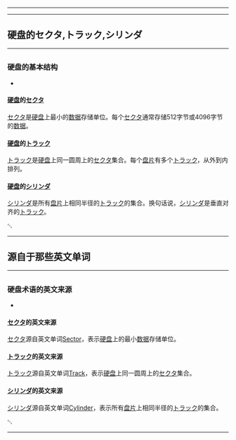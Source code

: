 # 
___
___
## 硬盘的セクタ,トラック,シリンダ
___
## 
### 硬盘的基本结构
- 

#### [硬盘](https://zh.wikipedia.org/wiki/硬盘)的[セクタ](https://zh.wikipedia.org/wiki/セクタ)
[セクタ](https://zh.wikipedia.org/wiki/セクタ)是[硬盘](https://zh.wikipedia.org/wiki/硬盘)上最小的[数据](https://zh.wikipedia.org/wiki/数据)存储单位。每个[セクタ](https://zh.wikipedia.org/wiki/セクタ)通常存储512字节或4096字节的[数据](https://zh.wikipedia.org/wiki/数据)。

#### [硬盘](https://zh.wikipedia.org/wiki/硬盘)的[トラック](https://zh.wikipedia.org/wiki/トラック)
[トラック](https://zh.wikipedia.org/wiki/トラック)是[硬盘](https://zh.wikipedia.org/wiki/硬盘)上同一圆周上的[セクタ](https://zh.wikipedia.org/wiki/セクタ)集合。每个[盘片](https://zh.wikipedia.org/wiki/盘片)有多个[トラック](https://zh.wikipedia.org/wiki/トラック)，从外到内排列。

#### [硬盘](https://zh.wikipedia.org/wiki/硬盘)的[シリンダ](https://zh.wikipedia.org/wiki/シリンダ)
[シリンダ](https://zh.wikipedia.org/wiki/シリンダ)是所有[盘片](https://zh.wikipedia.org/wiki/盘片)上相同半径的[トラック](https://zh.wikipedia.org/wiki/トラック)的集合。换句话说，[シリンダ](https://zh.wikipedia.org/wiki/シリンダ)是垂直对齐的[トラック](https://zh.wikipedia.org/wiki/トラック)。

␃
___
## 源自于那些英文单词
___
## 
### 硬盘术语的英文来源
- 

#### [セクタ](https://zh.wikipedia.org/wiki/セクタ)的英文来源
[セクタ](https://zh.wikipedia.org/wiki/セクタ)源自英文单词[Sector](https://zh.wikipedia.org/wiki/Sector)，表示[硬盘](https://zh.wikipedia.org/wiki/硬盘)上的最小[数据](https://zh.wikipedia.org/wiki/数据)存储单位。

#### [トラック](https://zh.wikipedia.org/wiki/トラック)的英文来源
[トラック](https://zh.wikipedia.org/wiki/トラック)源自英文单词[Track](https://zh.wikipedia.org/wiki/Track)，表示[硬盘](https://zh.wikipedia.org/wiki/硬盘)上同一圆周上的[セクタ](https://zh.wikipedia.org/wiki/セクタ)集合。

#### [シリンダ](https://zh.wikipedia.org/wiki/シリンダ)的英文来源
[シリンダ](https://zh.wikipedia.org/wiki/シリンダ)源自英文单词[Cylinder](https://zh.wikipedia.org/wiki/Cylinder)，表示所有[盘片](https://zh.wikipedia.org/wiki/盘片)上相同半径的[トラック](https://zh.wikipedia.org/wiki/トラック)的集合。

␃
___
